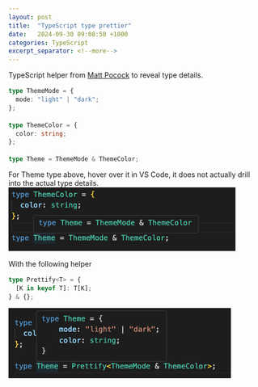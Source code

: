 ```yaml
---
layout: post
title:  "TypeScript type prettier"
date:   2024-09-30 09:08:58 +1000
categories: TypeScript
excerpt_separator: <!--more-->
---
```


TypeScript helper from [Matt Pocock](https://twitter.com/mattpocockuk) to reveal type details.
<!--more-->

```typescript
type ThemeMode = {
  mode: "light" | "dark";
};

type ThemeColor = {
  color: string;
};

type Theme = ThemeMode & ThemeColor;
```

For Theme type above, hover over it in VS Code, it does not actually drill into the actual type details.
![image](https://github.com/StormHub/stormhub/blob/main/resources/2024-09-30/type.png?raw=true)

With the following helper

```typescript
type Prettify<T> = {
  [K in keyof T]: T[K];
} & {};
```

![image](https://github.com/StormHub/stormhub/blob/main/resources/2024-09-30/prettier.png?raw=true)